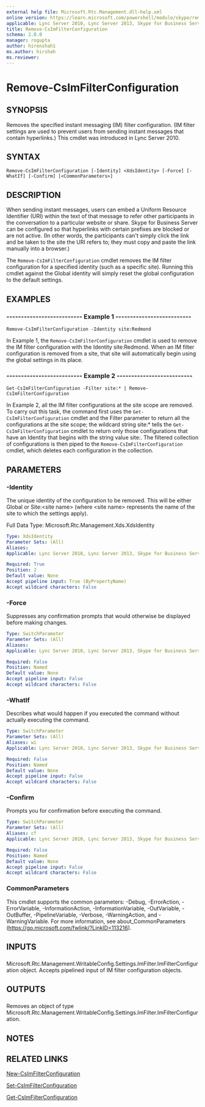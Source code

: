 ```yaml
---
external help file: Microsoft.Rtc.Management.dll-help.xml
online version: https://learn.microsoft.com/powershell/module/skype/remove-csimfilterconfiguration
applicable: Lync Server 2010, Lync Server 2013, Skype for Business Server 2015, Skype for Business Server 2019
title: Remove-CsImFilterConfiguration
schema: 2.0.0
manager: rogupta
author: hirenshah1
ms.author: hirshah
ms.reviewer:
---
```


# Remove-CsImFilterConfiguration

## SYNOPSIS
Removes the specified instant messaging (IM) filter configuration.
(IM filter settings are used to prevent users from sending instant messages that contain hyperlinks.) This cmdlet was introduced in Lync Server 2010.


## SYNTAX

```
Remove-CsImFilterConfiguration [-Identity] <XdsIdentity> [-Force] [-WhatIf] [-Confirm] [<CommonParameters>]
```

## DESCRIPTION
When sending instant messages, users can embed a Uniform Resource Identifier (URI) within the text of that message to refer other participants in the conversation to a particular website or share.
Skype for Business Server can be configured so that hyperlinks with certain prefixes are blocked or are not active.
(In other words, the participants can't simply click the link and be taken to the site the URI refers to; they must copy and paste the link manually into a browser.)

The `Remove-CsImFilterConfiguration` cmdlet removes the IM filter configuration for a specified identity (such as a specific site).
Running this cmdlet against the Global identity will simply reset the global configuration to the default settings.


## EXAMPLES

### -------------------------- Example 1 --------------------------
```
Remove-CsImFilterConfiguration -Identity site:Redmond
```

In Example 1, the `Remove-CsImFilterConfiguration` cmdlet is used to remove the IM filter configuration with the Identity site:Redmond.
When an IM filter configuration is removed from a site, that site will automatically begin using the global settings in its place.


### -------------------------- Example 2 --------------------------
```
Get-CsImFilterConfiguration -Filter site:* | Remove-CsImFilterConfiguration
```

In Example 2, all the IM filter configurations at the site scope are removed.
To carry out this task, the command first uses the `Get-CsImFilterConfiguration` cmdlet and the Filter parameter to return all the configurations at the site scope; the wildcard string site:* tells the `Get-CsImFilterConfiguration` cmdlet to return only those configurations that have an Identity that begins with the string value site:.
The filtered collection of configurations is then piped to the `Remove-CsImFilterConfiguration` cmdlet, which deletes each configuration in the collection.


## PARAMETERS

### -Identity
The unique identity of the configuration to be removed.
This will be either Global or Site:\<site name\> (where \<site name\> represents the name of the site to which the settings apply).

Full Data Type: Microsoft.Rtc.Management.Xds.XdsIdentity

```yaml
Type: XdsIdentity
Parameter Sets: (All)
Aliases: 
Applicable: Lync Server 2010, Lync Server 2013, Skype for Business Server 2015, Skype for Business Server 2019

Required: True
Position: 2
Default value: None
Accept pipeline input: True (ByPropertyName)
Accept wildcard characters: False
```

### -Force
Suppresses any confirmation prompts that would otherwise be displayed before making changes.

```yaml
Type: SwitchParameter
Parameter Sets: (All)
Aliases: 
Applicable: Lync Server 2010, Lync Server 2013, Skype for Business Server 2015, Skype for Business Server 2019

Required: False
Position: Named
Default value: None
Accept pipeline input: False
Accept wildcard characters: False
```

### -WhatIf
Describes what would happen if you executed the command without actually executing the command.

```yaml
Type: SwitchParameter
Parameter Sets: (All)
Aliases: wi
Applicable: Lync Server 2010, Lync Server 2013, Skype for Business Server 2015, Skype for Business Server 2019

Required: False
Position: Named
Default value: None
Accept pipeline input: False
Accept wildcard characters: False
```

### -Confirm
Prompts you for confirmation before executing the command.

```yaml
Type: SwitchParameter
Parameter Sets: (All)
Aliases: cf
Applicable: Lync Server 2010, Lync Server 2013, Skype for Business Server 2015, Skype for Business Server 2019

Required: False
Position: Named
Default value: None
Accept pipeline input: False
Accept wildcard characters: False
```

### CommonParameters
This cmdlet supports the common parameters: -Debug, -ErrorAction, -ErrorVariable, -InformationAction, -InformationVariable, -OutVariable, -OutBuffer, -PipelineVariable, -Verbose, -WarningAction, and -WarningVariable. For more information, see about_CommonParameters (https://go.microsoft.com/fwlink/?LinkID=113216).

## INPUTS

###  
Microsoft.Rtc.Management.WritableConfig.Settings.ImFilter.ImFilterConfiguration object.
Accepts pipelined input of IM filter configuration objects.

## OUTPUTS

###  
Removes an object of type Microsoft.Rtc.Management.WritableConfig.Settings.ImFilter.ImFilterConfiguration.

## NOTES

## RELATED LINKS

[New-CsImFilterConfiguration](New-CsImFilterConfiguration.md)

[Set-CsImFilterConfiguration](Set-CsImFilterConfiguration.md)

[Get-CsImFilterConfiguration](Get-CsImFilterConfiguration.md)
